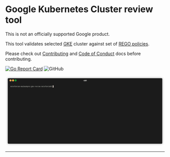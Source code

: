 # Google Kubernetes Cluster review tool

This is not an officially supported Google product.

This tool validates selected [GKE](https://cloud.google.com/kubernetes-engine) cluster
against set of [REGO policies](https://www.openpolicyagent.org/docs/latest/policy-language/).

Please check out [Contributing](https://github.com/google/gke-policy-automation/blob/main/CONTRIBUTING.md) and [Code of Conduct](https://github.com/google/gke-policy-automation/blob/main/docs/code-of-conduct.md) docs before contributing.

[![Go Report Card](https://goreportcard.com/badge/github.com/google/gke-policy-automation)](https://goreportcard.com/report/github.com/google/gke-policy-automation)
![GitHub](https://img.shields.io/github/license/google/gke-policy-automation)

![GKE review demo](./images/gke-review.gif)

---
